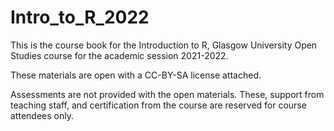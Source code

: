 # Intro_to_R_2022
 
This is the course book for the Introduction to R, Glasgow University Open Studies course for the academic session 2021-2022.

These materials are open with a CC-BY-SA license attached.

Assessments are not provided with the open materials. These, support from teaching staff, and certification from the course are reserved for course attendees only.
